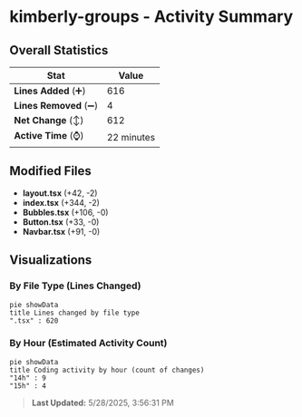 # kimberly-groups - Activity Summary 

## Overall Statistics

| Stat                   | Value                                                             |
| ---------------------- | ----------------------------------------------------------------- |
| **Lines Added** (➕)   | 616                                          |
| **Lines Removed** (➖) | 4                                        |
| **Net Change** (↕)    | 612                |
| **Active Time** (⌚)   | 22 minutes |


## Modified Files
- **layout.tsx** (+42, -2)
- **index.tsx** (+344, -2)
- **Bubbles.tsx** (+106, -0)
- **Button.tsx** (+33, -0)
- **Navbar.tsx** (+91, -0)

## Visualizations

### By File Type (Lines Changed)

```mermaid
pie showData
title Lines changed by file type
".tsx" : 620
```

### By Hour (Estimated Activity Count)

```mermaid
pie showData
title Coding activity by hour (count of changes)
"14h" : 9
"15h" : 4
```


> **Last Updated:** 5/28/2025, 3:56:31 PM